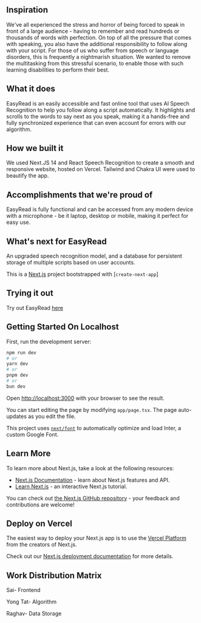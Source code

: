 ## Inspiration
We've all experienced the stress and horror of being forced to speak in front of a large audience - having to remember and read hundreds or thousands of words with perfection. On top of all the pressure that comes with speaking, you also have the additional responsibility to follow along with your script. For those of us who suffer from speech or language disorders, this is frequently a nightmarish situation. We wanted to remove the multitasking from this stressful scenario, to enable those with such learning disabilities to perform their best. 

## What it does
EasyRead is an easily accessible and fast online tool that uses AI Speech Recognition to help you follow along a script automatically. It highlights and scrolls to the words to say next as you speak, making it a hands-free and fully synchronized experience that can even account for errors with our algorithm.

## How we built it
We used Next.JS 14 and React Speech Recognition to create a smooth and responsive website, hosted on Vercel.  Tailwind and Chakra UI were used to beautify the app.

## Accomplishments that we're proud of
EasyRead is fully functional and can be accessed from any modern device with a microphone - be it laptop, desktop or mobile, making it perfect for easy use. 

## What's next for EasyRead
An upgraded speech recognition model, and a database for persistent storage of multiple scripts based on user accounts. 

This is a [Next.js](https://nextjs.org/) project bootstrapped with [`create-next-app`]

## Trying it out
Try out EasyRead [here](https://easyreading.vercel.app/)

## Getting Started On Localhost

First, run the development server:

```bash
npm run dev
# or
yarn dev
# or
pnpm dev
# or
bun dev
```

Open [http://localhost:3000](http://localhost:3000) with your browser to see the result.

You can start editing the page by modifying `app/page.tsx`. The page auto-updates as you edit the file.

This project uses [`next/font`](https://nextjs.org/docs/basic-features/font-optimization) to automatically optimize and load Inter, a custom Google Font.

## Learn More

To learn more about Next.js, take a look at the following resources:

- [Next.js Documentation](https://nextjs.org/docs) - learn about Next.js features and API.
- [Learn Next.js](https://nextjs.org/learn) - an interactive Next.js tutorial.

You can check out [the Next.js GitHub repository](https://github.com/vercel/next.js/) - your feedback and contributions are welcome!

## Deploy on Vercel

The easiest way to deploy your Next.js app is to use the [Vercel Platform](https://vercel.com/new?utm_medium=default-template&filter=next.js&utm_source=create-next-app&utm_campaign=create-next-app-readme) from the creators of Next.js.

Check out our [Next.js deployment documentation](https://nextjs.org/docs/deployment) for more details.

## Work Distribution Matrix

Sai- Frontend

Yong Tat- Algorithm

Raghav- Data Storage
